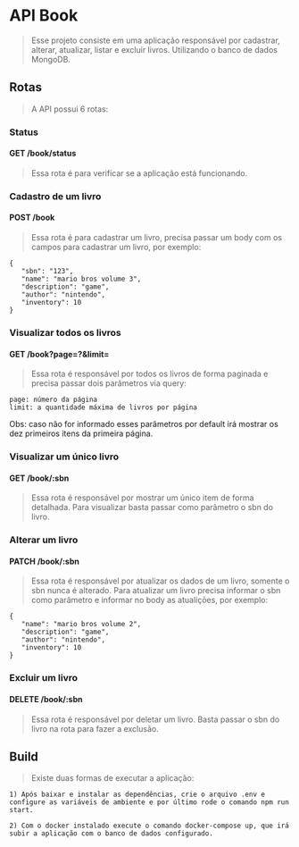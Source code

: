 # API Book
 
> Esse projeto consiste em uma aplicação responsável por cadastrar, alterar, atualizar, listar e excluir livros. Utilizando o banco de dados MongoDB.
 
## Rotas
 
> A API possui 6 rotas:
 
### Status
#### GET /book/status
> Essa rota é para verificar se a aplicação está funcionando.
 
### Cadastro de um livro
#### POST /book
> Essa rota é para cadastrar um livro, precisa passar um body com os campos para cadastrar um livro, por exemplo:
```
{
   "sbn": "123",
   "name": "mario bros volume 3",
   "description": "game",
   "author": "nintendo",
   "inventory": 10
}
```
 
### Visualizar todos os livros
#### GET /book?page=?&limit=
> Essa rota é responsável por todos os livros de forma paginada e precisa passar dois parâmetros via query:
```
page: número da página
limit: a quantidade máxima de livros por página
```
Obs: caso não for informado esses parâmetros por default irá mostrar os dez primeiros itens da primeira página.
 
### Visualizar um único livro
#### GET /book/:sbn
> Essa rota é responsável por mostrar um único item de forma detalhada.
Para visualizar basta passar como parâmetro o sbn do livro.
 
### Alterar um livro
#### PATCH /book/:sbn
>Essa rota é responsável por atualizar os dados de um livro, somente o sbn nunca é alterado. Para atualizar um livro precisa informar o sbn como parâmetro e informar no body as atualiçōes, por exemplo:
```
{
   "name": "mario bros volume 2",
   "description": "game",
   "author": "nintendo",
   "inventory": 10
}
```
### Excluir um livro
#### DELETE /book/:sbn
> Essa rota é responsável por deletar um livro. Basta passar o sbn do livro na rota para fazer a exclusão.
 
## Build
 
>Existe duas formas de executar a aplicação:
```
1) Após baixar e instalar as dependências, crie o arquivo .env e configure as variáveis de ambiente e por último rode o comando npm run start.
 
2) Com o docker instalado execute o comando docker-compose up, que irá subir a aplicação com o banco de dados configurado.
```
